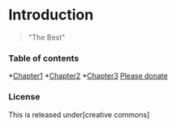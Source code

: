 # Introduction 
>"The Best"
### Table of contents
*[Chapter1](chapter1)
*[Chapter2](chapter2)
*[Chapter3](chapter3)
[Please donate](https://paypal.me)


### License
This is released under[creative commons]
